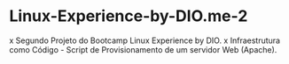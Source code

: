 # Linux-Experience-by-DIO.me-2
x Segundo Projeto do Bootcamp Linux Experience by DIO. 
x Infraestrutura como Código - Script de Provisionamento de um servidor Web (Apache).
